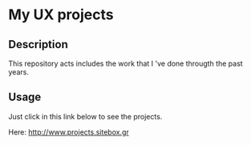 # My UX projects

## Description
This repository acts includes the work that I 've done througth the past years.
## Usage
Just click in this link below to see the projects.

Here: http://www.projects.sitebox.gr
